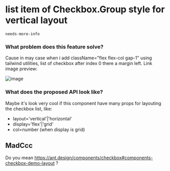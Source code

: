 # list item of Checkbox.Group style for vertical layout

`needs-more-info`

### What problem does this feature solve?

Cause in may case when i add className="flex flex-col gap-1" using tailwind utilities, list of checkbox after index 0 there a margin left. Link image preview:

![image](https://user-images.githubusercontent.com/37175249/222616156-4e81af6b-59cd-43a4-910b-1188f7024e7b.png)

### What does the proposed API look like?

Maybe it's look very cool if this component have many props for layouting the checkbox list, like:

- layout='vertical'|'horizontal'
- display='flex'|'grid'
- col=number (when display is grid)

<!-- generated by ant-design-issue-helper. DO NOT REMOVE -->

## MadCcc

Do you mean https://ant.design/components/checkbox#components-checkbox-demo-layout ?
